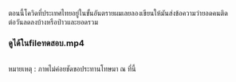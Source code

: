 ตอนนี้โควิดที่ประเทศไทยอยู่ในขั้นอันตรายผมเลยลองเขียนให้มันส่งข้อความว่ายอดคนติด
<br>
 ต่อวันลดลงบ้างหรือป่าวและยอดรวม
 <br>
<h3>ดูได้ในfileทดสอบ.mp4</h3>
<br>
หมายเหตุ : ภาพไม่ค่อยชัดขอประทานโทษมา ณ ที่นี้
